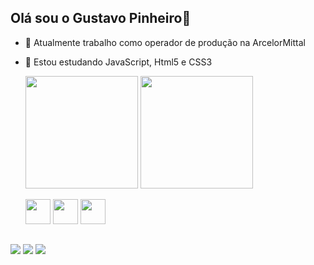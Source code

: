 ## Olá sou o Gustavo Pinheiro👋

- 🔭 Atualmente trabalho como operador de produção na ArcelorMittal
- 🌱 Estou estudando JavaScript, Html5 e CSS3

  <a href="https://github.com/GustavoAP1"></a>
  <img height="180em" src="https://github-readme-stats.vercel.app/api?username=GustavoAP1&theme=gotham&show_icons=true&hide_border=false&count_private=true"/>
  <img height="180em" src="https://github-readme-stats.vercel.app/api/top-langs/?username=GustavoAP1&theme=gotham&show_icons=true&hide_border=false&layout=compact"/>

  <div display="inline-block">
      <img height="40em" src="https://cdn.jsdelivr.net/gh/devicons/devicon@latest/icons/javascript/javascript-original.svg" />
      <img height="40em" src="https://cdn.jsdelivr.net/gh/devicons/devicon@latest/icons/html5/html5-original.svg" />
      <img height="40em" src="https://cdn.jsdelivr.net/gh/devicons/devicon@latest/icons/css3/css3-original.svg" />
 </div>
 
 ##

<div display="inline-block">
  <a href = "mailto:gustavoapinheiro1@gmail.com"><img src="https://img.shields.io/badge/-Gmail-FF0000?style=for-the-badge&logo=gmail&logoColor=white" target="_blank"></a>
  <a href="https://www.linkedin.com/in/gustavo-pinheiro-1064ba318/" target="_blank"><img src="https://img.shields.io/badge/-LinkedIn-%230077B5?style=for-the-badge&logo=linkedin&logoColor=white" target="_blank"></a> 
  <a href="https://www.linkedin.com/in/rafaella-ballerini-45875016a" target="_blank"><img src="https://img.shields.io/badge/-Whatsapp-%EA4335?style=for-the-badge&logo=whatsapp&logoColor=white" target="_blank"></a>
</div>


